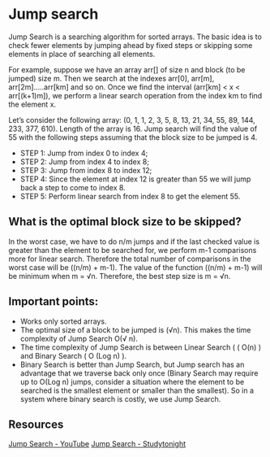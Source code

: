 # Jump search

Jump Search is a searching algorithm for sorted arrays. The basic idea is to check fewer elements 
by jumping ahead by fixed steps or skipping some elements in place of searching all elements.

For example, suppose we have an array arr[] of size n and block (to be jumped) size m. Then we search at the indexes arr[0], arr[m], arr[2m]…..arr[km] and so on. Once we find the interval (arr[km] < x < arr[(k+1)m]), we perform a linear search operation from the index km to find the element x.

Let’s consider the following array: (0, 1, 1, 2, 3, 5, 8, 13, 21, 34, 55, 89, 144, 233, 377, 610). 
Length of the array is 16. Jump search will find the value of 55 with the following steps assuming that the block size to be jumped is 4.
* STEP 1: Jump from index 0 to index 4;
* STEP 2: Jump from index 4 to index 8;
* STEP 3: Jump from index 8 to index 12;
* STEP 4: Since the element at index 12 is greater than 55 we will jump back a step to come to index 8.
* STEP 5: Perform linear search from index 8 to get the element 55.

## What is the optimal block size to be skipped?
In the worst case, we have to do n/m jumps and if the last checked value is greater than the element to be searched for, we perform m-1 comparisons more for linear search. Therefore the total number of comparisons in the worst case will be ((n/m) + m-1). The value of the function ((n/m) + m-1) will be minimum when m = √n. Therefore, the best step size is m = √n.

## Important points:
* Works only sorted arrays.
* The optimal size of a block to be jumped is (√n). This makes the time complexity of Jump Search O(√ n).
* The time complexity of Jump Search is between Linear Search ( ( O(n) ) and Binary Search ( O (Log n) ).
* Binary Search is better than Jump Search, but Jump search has an advantage that we traverse back only once (Binary Search may require up to O(Log n) jumps, consider a situation where the element to be searched is the smallest element or smaller than the smallest). So in a system where binary search is costly, we use Jump Search.

## Resources
[Jump Search - YouTube](https://www.youtube.com/watch?v=wNOoyZ45SmQ)
[Jump Search - Studytonight](https://www.studytonight.com/data-structures/jump-search-algorithm)

